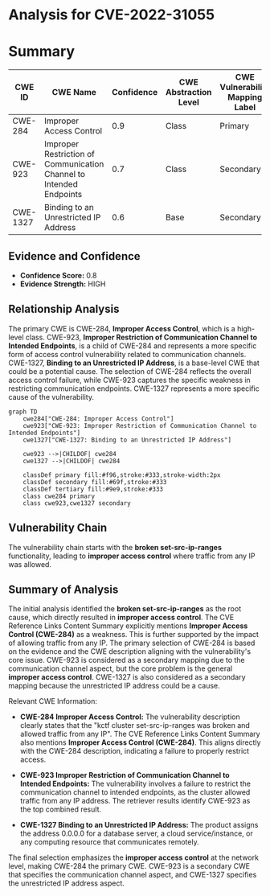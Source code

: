 # Analysis for CVE-2022-31055

# Summary
| CWE ID | CWE Name | Confidence | CWE Abstraction Level | CWE Vulnerability Mapping Label | CWE-Vulnerability Mapping Notes |
|---|---|---|---|---|---|
| CWE-284 | Improper Access Control | 0.9 | Class | Primary | Allowed |
| CWE-923 | Improper Restriction of Communication Channel to Intended Endpoints | 0.7 | Class | Secondary | Allowed-with-Review |
| CWE-1327 | Binding to an Unrestricted IP Address | 0.6 | Base | Secondary | Allowed |

## Evidence and Confidence

*   **Confidence Score:** 0.8
*   **Evidence Strength:** HIGH

## Relationship Analysis
The primary CWE is CWE-284, **Improper Access Control**, which is a high-level class. CWE-923, **Improper Restriction of Communication Channel to Intended Endpoints**, is a child of CWE-284 and represents a more specific form of access control vulnerability related to communication channels. CWE-1327, **Binding to an Unrestricted IP Address**, is a base-level CWE that could be a potential cause. The selection of CWE-284 reflects the overall access control failure, while CWE-923 captures the specific weakness in restricting communication endpoints. CWE-1327 represents a more specific cause of the vulnerability.

```mermaid
graph TD
    cwe284["CWE-284: Improper Access Control"]
    cwe923["CWE-923: Improper Restriction of Communication Channel to Intended Endpoints"]
    cwe1327["CWE-1327: Binding to an Unrestricted IP Address"]

    cwe923 -->|CHILDOF| cwe284
    cwe1327 -->|CHILDOF| cwe284
    
    classDef primary fill:#f96,stroke:#333,stroke-width:2px
    classDef secondary fill:#69f,stroke:#333
    classDef tertiary fill:#9e9,stroke:#333
    class cwe284 primary
    class cwe923,cwe1327 secondary
```

## Vulnerability Chain
The vulnerability chain starts with the **broken set-src-ip-ranges** functionality, leading to **improper access control** where traffic from any IP was allowed.

## Summary of Analysis
The initial analysis identified the **broken set-src-ip-ranges** as the root cause, which directly resulted in **improper access control**. The CVE Reference Links Content Summary explicitly mentions **Improper Access Control (CWE-284)** as a weakness. This is further supported by the impact of allowing traffic from any IP. The primary selection of CWE-284 is based on the evidence and the CWE description aligning with the vulnerability's core issue. CWE-923 is considered as a secondary mapping due to the communication channel aspect, but the core problem is the general **improper access control**. CWE-1327 is also considered as a secondary mapping because the unrestricted IP address could be a cause.

Relevant CWE Information:

*   **CWE-284 Improper Access Control:** The vulnerability description clearly states that the "kctf cluster set-src-ip-ranges was broken and allowed traffic from any IP". The CVE Reference Links Content Summary also mentions **Improper Access Control (CWE-284)**. This aligns directly with the CWE-284 description, indicating a failure to properly restrict access.

*   **CWE-923 Improper Restriction of Communication Channel to Intended Endpoints:** The vulnerability involves a failure to restrict the communication channel to intended endpoints, as the cluster allowed traffic from any IP address. The retriever results identify CWE-923 as the top combined result.

*   **CWE-1327 Binding to an Unrestricted IP Address:** The product assigns the address 0.0.0.0 for a database server, a cloud service/instance, or any computing resource that communicates remotely.

The final selection emphasizes the **improper access control** at the network level, making CWE-284 the primary CWE. CWE-923 is a secondary CWE that specifies the communication channel aspect, and CWE-1327 specifies the unrestricted IP address aspect.